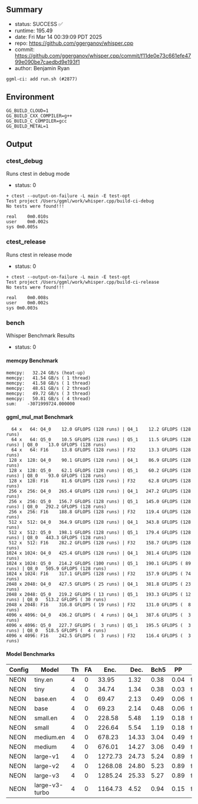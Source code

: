 ## Summary

- status:  SUCCESS ✅
- runtime: 195.49
- date:    Fri Mar 14 00:39:09 PDT 2025
- repo:    https://github.com/ggerganov/whisper.cpp
- commit:  https://github.com/ggerganov/whisper.cpp/commit/f11de0e73c661efe4799e090be7caedbd9e193f1
- author:  Benjamin Ryan
```
ggml-ci: add run.sh (#2877)
```

## Environment

```
GG_BUILD_CLOUD=1
GG_BUILD_CXX_COMPILER=g++
GG_BUILD_C_COMPILER=gcc
GG_BUILD_METAL=1
```

## Output

### ctest_debug

Runs ctest in debug mode
- status: 0
```
+ ctest --output-on-failure -L main -E test-opt
Test project /Users/ggml/work/whisper.cpp/build-ci-debug
No tests were found!!!

real	0m0.010s
user	0m0.002s
sys	0m0.005s
```
### ctest_release

Runs ctest in release mode
- status: 0
```
+ ctest --output-on-failure -L main -E test-opt
Test project /Users/ggml/work/whisper.cpp/build-ci-release
No tests were found!!!

real	0m0.008s
user	0m0.002s
sys	0m0.003s
```
### bench

Whisper Benchmark Results
- status: 0
#### memcpy Benchmark

```
memcpy:   32.24 GB/s (heat-up)
memcpy:   41.54 GB/s ( 1 thread)
memcpy:   41.58 GB/s ( 1 thread)
memcpy:   48.61 GB/s ( 2 thread)
memcpy:   49.72 GB/s ( 3 thread)
memcpy:   50.81 GB/s ( 4 thread)
sum:    -3071999724.000000
```

#### ggml_mul_mat Benchmark

```
  64 x   64: Q4_0    12.0 GFLOPS (128 runs) | Q4_1    12.2 GFLOPS (128 runs)
  64 x   64: Q5_0    10.5 GFLOPS (128 runs) | Q5_1    11.5 GFLOPS (128 runs) | Q8_0    13.0 GFLOPS (128 runs)
  64 x   64: F16     13.8 GFLOPS (128 runs) | F32     13.3 GFLOPS (128 runs)
 128 x  128: Q4_0    90.1 GFLOPS (128 runs) | Q4_1    86.9 GFLOPS (128 runs)
 128 x  128: Q5_0    62.1 GFLOPS (128 runs) | Q5_1    60.2 GFLOPS (128 runs) | Q8_0    93.0 GFLOPS (128 runs)
 128 x  128: F16     81.6 GFLOPS (128 runs) | F32     62.8 GFLOPS (128 runs)
 256 x  256: Q4_0   265.4 GFLOPS (128 runs) | Q4_1   247.2 GFLOPS (128 runs)
 256 x  256: Q5_0   156.7 GFLOPS (128 runs) | Q5_1   145.0 GFLOPS (128 runs) | Q8_0   292.2 GFLOPS (128 runs)
 256 x  256: F16    188.8 GFLOPS (128 runs) | F32    119.4 GFLOPS (128 runs)
 512 x  512: Q4_0   364.9 GFLOPS (128 runs) | Q4_1   343.8 GFLOPS (128 runs)
 512 x  512: Q5_0   198.1 GFLOPS (128 runs) | Q5_1   179.4 GFLOPS (128 runs) | Q8_0   443.3 GFLOPS (128 runs)
 512 x  512: F16    282.2 GFLOPS (128 runs) | F32    158.7 GFLOPS (128 runs)
1024 x 1024: Q4_0   425.4 GFLOPS (128 runs) | Q4_1   381.4 GFLOPS (128 runs)
1024 x 1024: Q5_0   214.2 GFLOPS (100 runs) | Q5_1   190.1 GFLOPS ( 89 runs) | Q8_0   505.9 GFLOPS (128 runs)
1024 x 1024: F16    317.1 GFLOPS (128 runs) | F32    157.9 GFLOPS ( 74 runs)
2048 x 2048: Q4_0   427.5 GFLOPS ( 25 runs) | Q4_1   381.8 GFLOPS ( 23 runs)
2048 x 2048: Q5_0   219.2 GFLOPS ( 13 runs) | Q5_1   193.3 GFLOPS ( 12 runs) | Q8_0   513.2 GFLOPS ( 30 runs)
2048 x 2048: F16    316.8 GFLOPS ( 19 runs) | F32    131.0 GFLOPS (  8 runs)
4096 x 4096: Q4_0   436.2 GFLOPS (  4 runs) | Q4_1   387.6 GFLOPS (  3 runs)
4096 x 4096: Q5_0   227.7 GFLOPS (  3 runs) | Q5_1   195.5 GFLOPS (  3 runs) | Q8_0   518.5 GFLOPS (  4 runs)
4096 x 4096: F16    242.5 GFLOPS (  3 runs) | F32    116.4 GFLOPS (  3 runs)
```

#### Model Benchmarks

|           Config |         Model |  Th |  FA |    Enc. |    Dec. |    Bch5 |      PP |  Commit |
|              --- |           --- | --- | --- |     --- |     --- |     --- |     --- |     --- |
|             NEON |       tiny.en |   4 |   0 |   33.95 |    1.32 |    0.38 |    0.04 | f11de0e |
|             NEON |          tiny |   4 |   0 |   34.74 |    1.34 |    0.38 |    0.03 | f11de0e |
|             NEON |       base.en |   4 |   0 |   69.47 |    2.13 |    0.49 |    0.06 | f11de0e |
|             NEON |          base |   4 |   0 |   69.23 |    2.14 |    0.48 |    0.06 | f11de0e |
|             NEON |      small.en |   4 |   0 |  228.58 |    5.48 |    1.19 |    0.18 | f11de0e |
|             NEON |         small |   4 |   0 |  226.64 |    5.54 |    1.19 |    0.18 | f11de0e |
|             NEON |     medium.en |   4 |   0 |  678.23 |   14.33 |    3.04 |    0.49 | f11de0e |
|             NEON |        medium |   4 |   0 |  676.01 |   14.27 |    3.06 |    0.49 | f11de0e |
|             NEON |      large-v1 |   4 |   0 | 1272.73 |   24.73 |    5.24 |    0.89 | f11de0e |
|             NEON |      large-v2 |   4 |   0 | 1268.08 |   24.80 |    5.23 |    0.89 | f11de0e |
|             NEON |      large-v3 |   4 |   0 | 1285.24 |   25.33 |    5.27 |    0.89 | f11de0e |
|             NEON | large-v3-turbo |   4 |   0 | 1164.73 |    4.52 |    0.94 |    0.15 | f11de0e |

